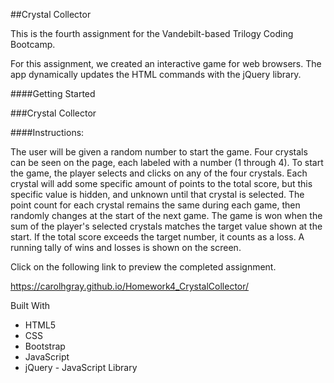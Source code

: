 ##Crystal Collector

This is the fourth assignment for the Vandebilt-based Trilogy Coding Bootcamp.

For this assignment, we created an interactive game for web browsers. The app dynamically updates the HTML commands with the jQuery library.

####Getting Started

###Crystal Collector

####Instructions:

The user will be given a random number to start the game.
Four crystals can be seen on the page, each labeled with a number (1 through 4).  To start the game, the player selects and clicks on any of the four crystals. Each crystal will add some specific amount of points to the total score, but this specific value is hidden, and unknown until that crystal is selected.  The point count for each crystal remains the same during each game, then randomly changes at the start of the next game. The game is won when the sum of the player's selected crystals matches the target value shown at the start.  If the total score exceeds the target number, it counts as a loss. 
A running tally of wins and losses is shown on the screen.

Click on the following link to preview the completed assignment.

https://carolhgray.github.io/Homework4_CrystalCollector/


Built With

* HTML5
* CSS
* Bootstrap
* JavaScript
* jQuery - JavaScript Library


